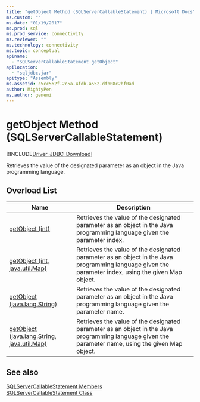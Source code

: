 ```yaml
---
title: "getObject Method (SQLServerCallableStatement) | Microsoft Docs"
ms.custom: ""
ms.date: "01/19/2017"
ms.prod: sql
ms.prod_service: connectivity
ms.reviewer: ""
ms.technology: connectivity
ms.topic: conceptual
apiname: 
  - "SQLServerCallableStatement.getObject"
apilocation: 
  - "sqljdbc.jar"
apitype: "Assembly"
ms.assetid: c5cc562f-2c5a-4fdb-a552-dfb08c2bf0ad
author: MightyPen
ms.author: genemi
---
```

# getObject Method (SQLServerCallableStatement)
[!INCLUDE[Driver_JDBC_Download](../../../includes/driver_jdbc_download.md)]

  Retrieves the value of the designated parameter as an object in the Java programming language.  
  
## Overload List  
  
|Name|Description|  
|----------|-----------------|  
|[getObject (int)](../../../connect/jdbc/reference/getobject-method-int.md)|Retrieves the value of the designated parameter as an object in the Java programming language given the parameter index.|  
|[getObject (int, java.util.Map)](../../../connect/jdbc/reference/getobject-method-int-java-util-map.md)|Retrieves the value of the designated parameter as an object in the Java programming language given the parameter index, using the given Map object.|  
|[getObject (java.lang.String)](../../../connect/jdbc/reference/getobject-method-java-lang-string.md)|Retrieves the value of the designated parameter as an object in the Java programming language given the parameter name.|  
|[getObject (java.lang.String, java.util.Map)](../../../connect/jdbc/reference/getobject-method-java-lang-string-java-util-map.md)|Retrieves the value of the designated parameter as an object in the Java programming language given the parameter name, using the given Map object.|  
  
## See also  
 [SQLServerCallableStatement Members](../../../connect/jdbc/reference/sqlservercallablestatement-members.md)   
 [SQLServerCallableStatement Class](../../../connect/jdbc/reference/sqlservercallablestatement-class.md)  
  
  
